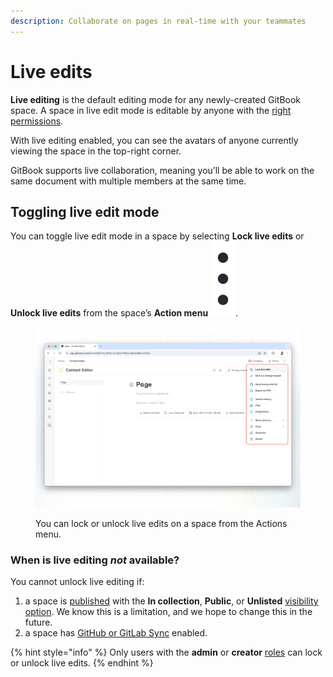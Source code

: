 ```yaml
---
description: Collaborate on pages in real-time with your teammates
---
```


# Live edits

**Live editing** is the default editing mode for any newly-created GitBook space. A space in live edit mode is editable by anyone with the [right permissions](../../account-management/member-management/roles.md).

With live editing enabled, you can see the avatars of anyone currently viewing the space in the top-right corner.&#x20;

GitBook supports live collaboration, meaning you’ll be able to work on the same document with multiple members at the same time.

## Toggling live edit mode

You can toggle live edit mode in a space by selecting **Lock live edits** or **Unlock live edits** from the space’s **Action menu** <img src="../../.gitbook/assets/Actions menu.png" alt="Three vertical dots" data-size="line">.

<figure><img src="../../.gitbook/assets/editor-live-edits.png" alt=""><figcaption><p>You can lock or unlock live edits on a space from the Actions menu.</p></figcaption></figure>

### When is live editing _not_ available?

You cannot unlock live editing if:

1. a space is [published](../../published-documentation/overview.md) with the **In collection**, **Public**, or **Unlisted** [visibility option](../../collaboration/share/share-a-space.md). We know this is a limitation, and we hope to change this in the future.
2. a space has [GitHub or GitLab Sync](../../integrations/git-sync/) enabled.

{% hint style="info" %}
Only users with the **admin** or **creator** [roles](../../account-management/member-management/roles.md) can lock or unlock live edits.
{% endhint %}
